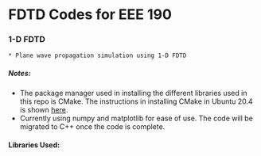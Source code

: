 # FDTD Codes for EEE 190

### 1-D FDTD
    * Plane wave propagation simulation using 1-D FDTD





##### Notes:
* The package manager used in installing the different libraries used in this repo is CMake. The instructions in installing CMake in Ubuntu 20.4 is shown [here](https://askubuntu.com/questions/355565/how-do-i-install-the-latest-version-of-cmake-from-the-command-line).
* Currently using numpy and matplotlib for ease of use. The code will be migrated to C++ once the code is complete.

#### Libraries Used: